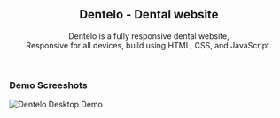<div align="center">
  

  <br />
  <br />

  <h2 align="center">Dentelo - Dental website</h2>

  Dentelo is a fully responsive dental website, <br />Responsive for all devices, build using HTML, CSS, and JavaScript.

 

</div>

<br />

### Demo Screeshots

![Dentelo Desktop Demo]()
